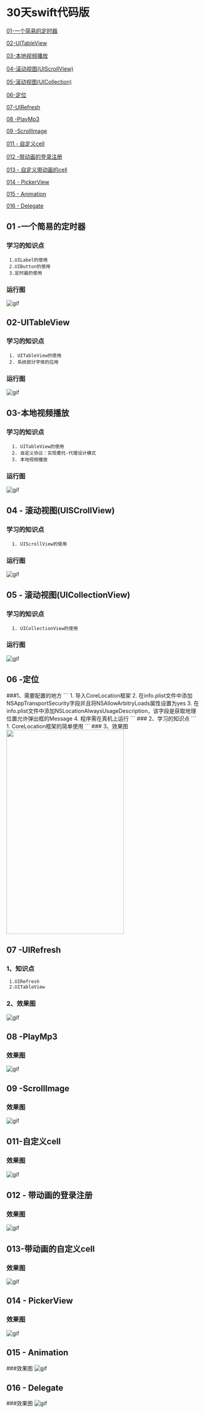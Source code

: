 
#  30天swift代码版

<a href="#C1">01-一个简易的定时器</a> 

<a href="#C2">02-UITableView</a>

<a href="#C3">03-本地视频播放</a>

<a href="#C4">04-滚动视图(UIScrollView)</a>

<a href="#C5">05-滚动视图(UICollection)</a>

<a href="#C6">06-定位</a>

<a href="#C7">07-UIRefresh</a>

<a href="#C8">08 -PlayMp3</a>

<a href="#C9">09 -ScrollImage</a>

<a href="#C11">011 - 自定义cell</a>

<a href="#C12">012 -带动画的登录注册</a>

<a href="#C13">013 - 自定义带动画的cell</a>

<a href="#C14">014 - PickerView</a>

<a href="#C15">015 - Animation</a>

<a href="#C16">016 - Delegate</a>

<h2><a name="C1">01 -一个简易的定时器</a></h2>

### 学习的知识点
```
 1.UILabel的使用
 2.UIButton的使用
 3.定时器的使用
```

### 运行图

![gif](https://github.com/fengzhihao123/30daysSwiftWithCode/blob/master/FirstSwift/FirstSwift.gif)


<h2><a name="C2">02-UITableView</a></h2>

### 学习的知识点
```
 1. UITableView的使用
 2. 系统部分字体的应用
```
### 运行图

![gif](https://github.com/fengzhihao123/30daysSwiftWithCode/blob/master/SecondSwift/SecondSwift.gif)

<h2><a name="C3">03-本地视频播放</a></h2>

### 学习的知识点
```
  1. UITableView的使用
  2. 自定义协议：实现委托-代理设计模式
  3. 本地视频播放
```
### 运行图

![gif](https://github.com/fengzhihao123/30daysSwiftWithCode/blob/master/ThirdSwift/ThirdSwift.gif)



<h2><a name="C4">04 - 滚动视图(UISCrollView)</a></h2>

### 学习的知识点
```
  1. UIScrollView的使用
```
### 运行图

![gif](https://github.com/fengzhihao123/30daysSwiftWithCode/blob/master/FourSwift/FourSwift.gif)

<h2><a name="C5">05 - 滚动视图(UICollectionView)</a></h2>

### 学习的知识点
```
  1. UICollectionView的使用
```
### 运行图

![gif](https://github.com/fengzhihao123/30daysSwiftWithCode/blob/master/FiveSwift/FiveSwift.gif)

<h2><a name="C6"> 06 -定位</a></h2>
###1、需要配置的地方
```
 1. 导入CoreLocation框架
 2. 在info.plist文件中添加NSAppTransportSecurity字段并且将NSAllowArbitryLoads属性设置为yes
 3. 在info.plist文件中添加NSLocationAlwaysUsageDescription，该字段是获取地理位置允许弹出框的Message
 4. 程序需在真机上运行
 ```
### 2、学习的知识点
```
 1. CoreLocation框架的简单使用
```
### 3、效果图
<img src="https://github.com/fengzhihao123/30daysSwiftWithCode/blob/master/SixthSwiftOfLocation/2.jpg" width="306" height="532" />

## <a name="C7">07 -UIRefresh</a>

### 1、知识点
```
 1.UIRefresh
 2.UITableView
```
### 2、效果图
![gif](https://github.com/fengzhihao123/30daysSwiftWithCode/blob/master/SeventhSwift-Refresh/SeventhSwift.gif)

## <a name="C8">08 -PlayMp3</a>

### 效果图
![gif](https://github.com/fengzhihao123/30daysSwiftWithCode/blob/master/eighthSwift-PalyMP3/EighthSwift.gif)

## <a name="C9">09 -ScrollImage</a>

### 效果图
![gif](https://github.com/fengzhihao123/30daysSwiftWithCode/blob/master/ninthSwift-ScrollImage/NinthSwift.gif)

## <a name="C11">011-自定义cell</a>

### 效果图
![gif](https://github.com/fengzhihao123/30daysSwiftWithCode/blob/master/EleventhSwift/cleartableviewcell.gif)

## <a name="C12">012 - 带动画的登录注册</a>

### 效果图
![gif](https://github.com/fengzhihao123/30daysSwiftWithCode/blob/master/12-TwelfSwift/012-swift.gif)

## <a name="C13">013-带动画的自定义cell</a>

### 效果图
![gif](https://github.com/fengzhihao123/30daysSwiftWithCode/blob/master/13-CustomTableViewCell/013-swift.gif)

## <a name="C14">014 - PickerView</a>
### 效果图
![gif](https://github.com/fengzhihao123/30daysSwiftWithCode/blob/master/14-Swift/014-swift.gif)

## <a name="C15">015 - Animation</a>
###效果图
![gif](https://github.com/fengzhihao123/30daysSwiftWithCode/blob/master/15-twitter/15-twitter.gif)

## <a name="C16">016 - Delegate</a>
###效果图
![gif](https://github.com/fengzhihao123/30daysSwiftWithCode/blob/master/16-SlideMenu/16-delegate.gif)
